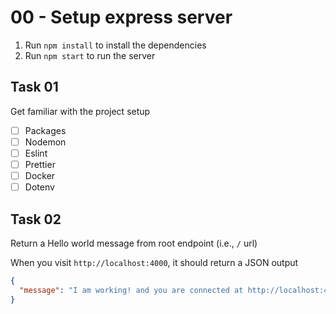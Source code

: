# 00 - Setup express server

1. Run `npm install` to install the dependencies
2. Run `npm start` to run the server

## Task 01

Get familiar with the project setup

- [ ] Packages
- [ ] Nodemon
- [ ] Eslint
- [ ] Prettier
- [ ] Docker
- [ ] Dotenv

## Task 02

Return a Hello world message from root endpoint (i.e., `/` url)

When you visit `http://localhost:4000`, it should return a JSON output

```json
{
  "message": "I am working! and you are connected at http://localhost:4000"
}
```
